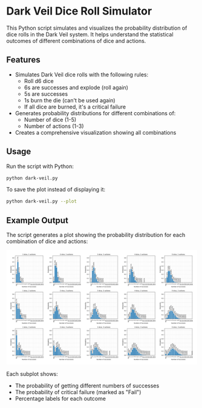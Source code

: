 # Dark Veil Dice Roll Simulator

This Python script simulates and visualizes the probability distribution of dice rolls in the Dark Veil system. It helps understand the statistical outcomes of different combinations of dice and actions.

## Features

- Simulates Dark Veil dice rolls with the following rules:
  - Roll d6 dice
  - 6s are successes and explode (roll again)
  - 5s are successes
  - 1s burn the die (can't be used again)
  - If all dice are burned, it's a critical failure
- Generates probability distributions for different combinations of:
  - Number of dice (1-5)
  - Number of actions (1-3)
- Creates a comprehensive visualization showing all combinations

## Usage

Run the script with Python:

```bash
python dark-veil.py
```

To save the plot instead of displaying it:

```bash
python dark-veil.py --plot
```

## Example Output

The script generates a plot showing the probability distribution for each combination of dice and actions:

![Dark Veil Probability Distribution](dark-veil.png)

Each subplot shows:
- The probability of getting different numbers of successes
- The probability of critical failure (marked as "Fail")
- Percentage labels for each outcome 